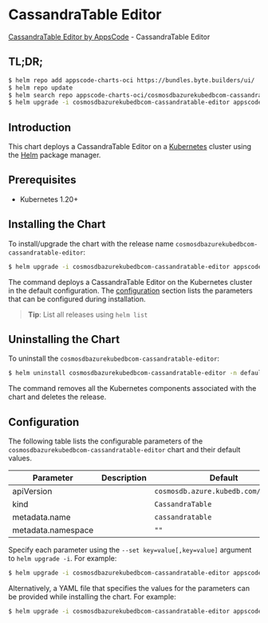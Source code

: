 # CassandraTable Editor

[CassandraTable Editor by AppsCode](https://byte.builders) - CassandraTable Editor

## TL;DR;

```bash
$ helm repo add appscode-charts-oci https://bundles.byte.builders/ui/
$ helm repo update
$ helm search repo appscode-charts-oci/cosmosdbazurekubedbcom-cassandratable-editor --version=v0.4.21
$ helm upgrade -i cosmosdbazurekubedbcom-cassandratable-editor appscode-charts-oci/cosmosdbazurekubedbcom-cassandratable-editor -n default --create-namespace --version=v0.4.21
```

## Introduction

This chart deploys a CassandraTable Editor on a [Kubernetes](http://kubernetes.io) cluster using the [Helm](https://helm.sh) package manager.

## Prerequisites

- Kubernetes 1.20+

## Installing the Chart

To install/upgrade the chart with the release name `cosmosdbazurekubedbcom-cassandratable-editor`:

```bash
$ helm upgrade -i cosmosdbazurekubedbcom-cassandratable-editor appscode-charts-oci/cosmosdbazurekubedbcom-cassandratable-editor -n default --create-namespace --version=v0.4.21
```

The command deploys a CassandraTable Editor on the Kubernetes cluster in the default configuration. The [configuration](#configuration) section lists the parameters that can be configured during installation.

> **Tip**: List all releases using `helm list`

## Uninstalling the Chart

To uninstall the `cosmosdbazurekubedbcom-cassandratable-editor`:

```bash
$ helm uninstall cosmosdbazurekubedbcom-cassandratable-editor -n default
```

The command removes all the Kubernetes components associated with the chart and deletes the release.

## Configuration

The following table lists the configurable parameters of the `cosmosdbazurekubedbcom-cassandratable-editor` chart and their default values.

|     Parameter      | Description |                     Default                     |
|--------------------|-------------|-------------------------------------------------|
| apiVersion         |             | <code>cosmosdb.azure.kubedb.com/v1alpha1</code> |
| kind               |             | <code>CassandraTable</code>                     |
| metadata.name      |             | <code>cassandratable</code>                     |
| metadata.namespace |             | <code>""</code>                                 |


Specify each parameter using the `--set key=value[,key=value]` argument to `helm upgrade -i`. For example:

```bash
$ helm upgrade -i cosmosdbazurekubedbcom-cassandratable-editor appscode-charts-oci/cosmosdbazurekubedbcom-cassandratable-editor -n default --create-namespace --version=v0.4.21 --set apiVersion=cosmosdb.azure.kubedb.com/v1alpha1
```

Alternatively, a YAML file that specifies the values for the parameters can be provided while
installing the chart. For example:

```bash
$ helm upgrade -i cosmosdbazurekubedbcom-cassandratable-editor appscode-charts-oci/cosmosdbazurekubedbcom-cassandratable-editor -n default --create-namespace --version=v0.4.21 --values values.yaml
```

